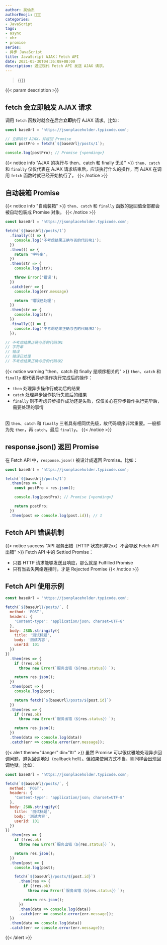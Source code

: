 ```yaml
---
author: 吴仙杰
authorEmoji: 🧑🏻‍💻
categories:
- JavaScript
tags:
- async
- xhr
- promise
series:
- 异步 JavaScript
title: JavaScript AJAX：Fetch API
date: 2021-05-30T04:36:08+08:00
description: 通过现代 Fetch API 发送 AJAX 请求。
---
```


> {{<reprint>}}

{{< param description >}}

## fetch 会立即触发 AJAX 请求

调用 `fetch` 函数时就会在后台**立即**执行 AJAX 请求。比如：

```js
const baseUrl = 'https://jsonplaceholder.typicode.com';

// 立即执行 AJAX，并返回 Promise
const postPro = fetch(`${baseUrl}/posts/1`);

console.log(postPro); // Promise {<pending>}
```

{{< notice info "AJAX 的执行与 then、catch 和 finally 无关" >}}
`then`、`catch` 和 `finally` 仅仅代表在 AJAX 请求结束后，应该执行什么的操作，而 AJAX 在调用 `fetch` 函数时就已经开始执行了。
{{< /notice >}}

## 自动装箱 Promise

{{< notice info "自动装箱" >}}
`then`、`catch` 和 `finally` 函数的返回值全部都会被自动包装成 Promise 对象。
{{< /notice >}}

```js
const baseUrl = 'https://jsonplaceholder.typicode.com';

fetch(`${baseUrl}/posts/1`)
  .finally(() => {
    console.log('不考虑结果正确与否的代码块1');
  })
  .then(() => {
    return '字符串';
  })
  .then(str => {
    console.log(str);

    throw Error('错误');
  })
  .catch(err => {
    console.log(err.message)

    return '错误已处理';
  })
  .then(str => {
    console.log(str);
  })
  .finally(() => {
    console.log('不考虑结果正确与否的代码块2');
  });

// 不考虑结果正确与否的代码块1
// 字符串
// 错误
// 错误已处理
// 不考虑结果正确与否的代码块2
```

{{< notice warning "then、catch 和 finally 是顺序相关的" >}}
`then`、`catch` 和 `finally` 都代表异步操作执行完成后的操作：

- `then` 处理异步操作行成功后的结果
- `catch` 处理异步操作执行失败后的结果
- `finally` 则不考虑异步操作成功还是失败，仅仅关心在异步操作执行完毕后，需要处理的事情

<br>因 `then`、`catch` 和 `finally` 三者具有相同优先级，故代码顺序非常重要。一般都为先 `then`，再 `catch`，最后 `finally`。
{{< /notice >}}

## response.json() 返回 Promise

在 Fetch API 中，`response.json()` 被设计成返回 Promise。比如：

```js
const baseUrl = 'https://jsonplaceholder.typicode.com';

fetch(`${baseUrl}/posts/1`)
  .then(res => {
    const postPro = res.json();

    console.log(postPro); // Promise {<pending>}

    return postPro;
  })
  .then(post => console.log(post.id)); // 1
```

## Fetch API 错误机制

{{< notice success "API 服务出错（HTTP 状态码非2xx）不会导致 Fetch API 出错" >}}
Fetch API 中的 Settled Promise：
- 只要 HTTP 请求能够发送且响应，那么就是 Fulfilled Promise
- 只有当丢失网络连接时，才是 Rejected Promise
{{< /notice >}}

## Fetch API 使用示例

```js
const baseUrl = 'https://jsonplaceholder.typicode.com';

fetch(`${baseUrl}/posts/`, {
  method: 'POST',
  headers: {
    'Content-type': 'application/json; charset=UTF-8'
  },
  body: JSON.stringify({
    title: '测试标题',
    body: '测试内容',
    userId: 101
  })
})
  .then(res => {
    if (!res.ok)
      throw new Error(`服务出错（${res.status}）`);

    return res.json();
  })
  .then(post => {
    console.log(post);

    return fetch(`${baseUrl}/posts/${post.id}`)
  })
  .then(res => {
    if (!res.ok)
      throw new Error(`服务出错（${res.status}）`);

    return res.json();
  })
  .then(data => console.log(data))
  .catch(err => console.error(err.message));
```

{{< alert theme="danger" dir="ltr" >}}
虽然 Promise 可以很优雅地处理异步回调问题，避免回调地狱（callback hell）。但如果使用方式不当，则同样会出现回调地狱。比如：

```js
const baseUrl = 'https://jsonplaceholder.typicode.com';

fetch(`${baseUrl}/posts/`, {
  method: 'POST',
  headers: {
    'Content-type': 'application/json; charset=UTF-8'
  },
  body: JSON.stringify({
    title: '测试标题',
    body: '测试内容',
    userId: 101
  })
})
  .then(res => {
    if (!res.ok)
      throw new Error(`服务出错（${res.status}）`);

    return res.json();
  })
  .then(post => {
    console.log(post);

    fetch(`${baseUrl}/posts/${post.id}`)
      .then(res => {
        if (!res.ok)
          throw new Error(`服务出错（${res.status}）`);

        return res.json();
      })
      .then(data => console.log(data))
      .catch(err => console.error(err.message));
  })
  .then(data => console.log(data))
  .catch(err => console.error(err.message));
```
{{< /alert >}}
